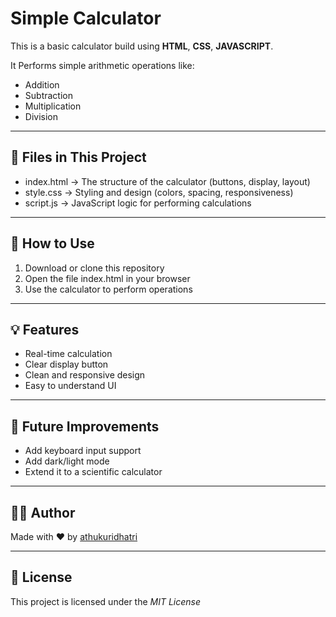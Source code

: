 # Simple Calculator
This is a basic calculator build using **HTML**, **CSS**, **JAVASCRIPT**.

It Performs simple arithmetic operations like:

- Addition
- Subtraction
- Multiplication
- Division

---

## 📁 Files in This Project

- index.html → The structure of the calculator (buttons, display, layout)
- style.css → Styling and design (colors, spacing, responsiveness)
- script.js → JavaScript logic for performing calculations

---

## 🚀 How to Use

1. Download or clone this repository
2. Open the file index.html in your browser
3. Use the calculator to perform operations

---

## 💡 Features

- Real-time calculation
- Clear display button
- Clean and responsive design
- Easy to understand UI

---

## 🚧 Future Improvements

- Add keyboard input support
- Add dark/light mode
- Extend it to a scientific calculator

---

## 👩‍💻 Author

Made with ❤ by [athukuridhatri](https://github.com/athukuridhatrii)

---

## 📜 License

This project is licensed under the *MIT License*